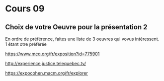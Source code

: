 # Cours 09 
## Choix de votre Oeuvre pour la présentation 2
En ordre de préférence, faites une liste de 3 oeuvres qui vovus intéressent. 1 étant otre préférée

https://www.mcq.org/fr/exposition?id=775901

http://experience.justice.telequebec.tv/

https://expocohen.macm.org/fr/explorer
